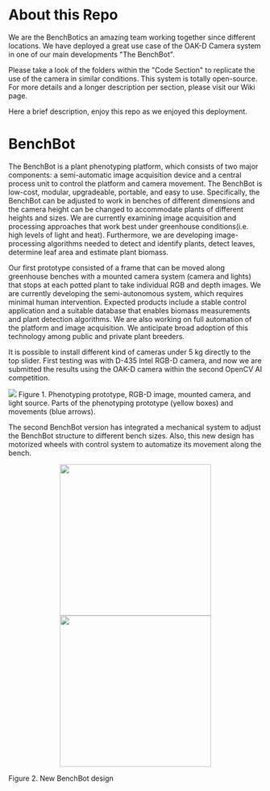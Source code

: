 # About this Repo

We are the BenchBotics an amazing team working together since different locations. We have deployed a great use case of the OAK-D Camera system in one of our main developments "The BenchBot".

Please take a look of the folders within the "Code Section" to replicate the use of the camera in similar conditions. This system is totally open-source. For more details and a longer description per section, please visit our Wiki page.

Here a brief description, enjoy this repo as we enjoyed this deployment.

# BenchBot

The BenchBot is a plant phenotyping platform, which consists of two major components: a semi-automatic image acquisition device and a central process unit to control the platform and camera movement. The BenchBot is low-cost, modular, upgradeable, portable, and easy to use. Specifically, the BenchBot can be adjusted to work in benches of different dimensions and the camera height can be changed to accommodate plants of different heights and sizes. We are currently examining image acquisition and processing approaches that work best under greenhouse conditions(i.e. high levels of light and heat). Furthermore, we are developing image-processing algorithms needed to detect and identify plants, detect leaves, determine leaf area and estimate plant biomass.

Our first prototype consisted of a frame that can be moved along greenhouse benches with a mounted camera system (camera and lights) that stops at each potted plant to take individual RGB and depth images. We are currently developing the semi-autonomous system, which requires minimal human intervention. Expected products include a stable control application and a suitable database that enables biomass measurements and plant detection algorithms. We are also working on full automation of the platform and image acquisition. We anticipate broad adoption of this technology among public and private plant breeders.

It is possible to install different kind of cameras under 5 kg directly to the top slider. First testing was with D-435 Intel RGB-D camera, and now we are submitted the results using the OAK-D camera within the second OpenCV AI competition.

![](https://lh5.googleusercontent.com/tHdXvMbHdc3JykFLDBgbhk_In4KXHa-Onu5khKwsVgKnKEjiw-9lHYCDIXmlkehCP7DSMlgtfk2aMkZyOmYPPvjAjiR3NqenPyKa1MjXKKUp1cqY0jNawHkdeBwmlO6qgtbFMeMM)
Figure 1. Phenotyping prototype, RGB-D image, mounted camera, and light source. Parts of the phenotyping prototype (yellow boxes) and movements (blue arrows).

The second BenchBot version has integrated a mechanical system to adjust the BenchBot structure to different bench sizes. Also, this new design has motorized wheels with control system to automatize its movement along the bench. 

<p align="center">
  <img width="300" src="https://lh4.googleusercontent.com/RVCFwbj2_s7OGirMTMOMG2b8EWb5M9PlDNIKfn7Jp1NuNTBwlvlcRs-GC7MivzObQDDFD564f5Q5PdjUvxcimARJOtnuBsaPXGWz3Q1wN3j0QgZ1RsPoC3OvP0LWgA">
  <img width="300" src="https://lh3.googleusercontent.com/8jJAcJXyjxXKO9xnlexA6BAQtWPNoqYF365rfe1BY3A3lTKZme3bIjkYDXfQ-diRKFd37oux9q9YqZCzRepcV2jO4sYB1S_U9FlzO22I-g9DWDhvzt2PJfftX5F0Ug">
</p>
Figure 2. New BenchBot design 
